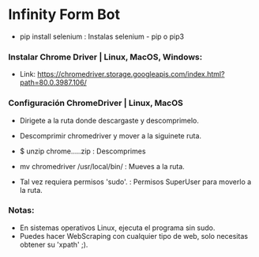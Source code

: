 # Infinity Form Bot

* pip install selenium                : Instalas selenium - pip o pip3

### Instalar Chrome Driver | Linux, MacOS, Windows:
* Link: https://chromedriver.storage.googleapis.com/index.html?path=80.0.3987.106/

### Configuración ChromeDriver | Linux, MacOS
* Dirigete a la ruta donde descargaste y descomprimelo.
* Descomprimir chromedriver y mover a la siguinete ruta.

* $ unzip chrome.....zip              : Descomprimes
* mv chromedriver /usr/local/bin/     : Mueves a la ruta.
* Tal vez requiera permisos 'sudo'.   : Permisos SuperUser para moverlo a la ruta.

### Notas:
* En sistemas operativos Linux, ejecuta el programa sin sudo.
* Puedes hacer WebScraping con cualquier tipo de web, solo necesitas obtener su 'xpath' ;).

